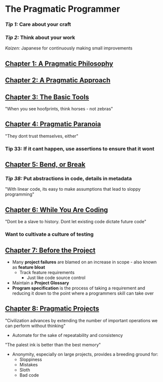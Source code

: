 # The Pragmatic Programmer

### *Tip 1:* Care about your craft

### *Tip 2:* Think about your work

*Kaizen:* Japanese for continuously making small improvements

## [Chapter 1: A Pragmatic Philosophy](./CHAPTER_1.md)

## [Chapter 2: A Pragmatic Approach](./CHAPTER_2.md)

## [Chapter 3: The Basic Tools](./CHAPTER_3.md)

"When you see hoofprints, think horses - not zebras"

## [Chapter 4: Pragmatic Paranoia](./CHAPTER_4.md)

"They dont trust themselves, either"

### **Tip 33:** If it cant happen, use assertions to ensure that it wont

## [Chapter 5: Bend, or Break](./CHAPTER_5.md)

### *Tip 38:* Put abstractions in code, details in metadata

"With linear code, its easy to make assumptions that lead to sloppy programming"

## [Chapter 6: While You Are Coding](./CHAPTER_6.md)

"Dont be a slave to history. Dont let existing code dictate future code"

### Want to cultivate a culture of testing

## [Chapter 7: Before the Project](./CHAPTER_7.md)

* Many **project failures** are blamed on an increase in scope - also known as **feature bloat**
  * Track feature requirements
    * Just like code source control
* Maintain a **Project Glossary**
* **Program specification** is the process of taking a requirement and reducing it down to the point where a programmers skill can take over

## [Chapter 8: Pragmatic Projects](./CHAPTER_8.md)

"Civilization advances by extending the number of important operations we can perform without thinking"

* Automate for the sake of repeatability and consistency

"The palest ink is better than the best memory"

* Anonymity, especially on large projects, provides a breeding ground for:
  * Sloppiness
  * Mistakes
  * Sloth
  * Bad code
